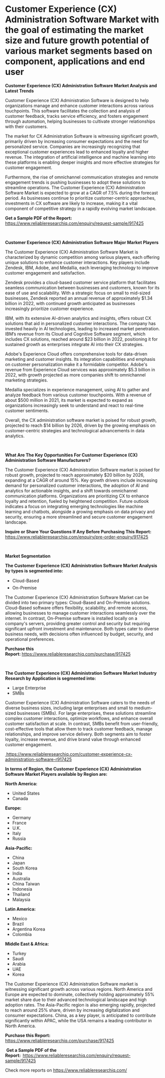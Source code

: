 <p><h1>Customer Experience (CX) Administration Software Market with the goal of estimating the market size and future growth potential of various market segments based on component, applications and end user</h1></p><p><strong>Customer Experience (CX) Administration Software Market Analysis and Latest Trends</strong></p>
<p><p>Customer Experience (CX) Administration Software is designed to help organizations manage and enhance customer interactions across various touchpoints. This software facilitates the collection and analysis of customer feedback, tracks service efficiency, and fosters engagement through automation, helping businesses to cultivate stronger relationships with their customers. </p><p>The market for CX Administration Software is witnessing significant growth, primarily driven by increasing consumer expectations and the need for personalized service. Companies are increasingly recognizing that exceptional customer experiences lead to enhanced loyalty and higher revenue. The integration of artificial intelligence and machine learning into these platforms is enabling deeper insights and more effective strategies for customer engagement. </p><p>Furthermore, the rise of omnichannel communication strategies and remote engagement trends is pushing businesses to adopt these solutions to streamline operations. The Customer Experience (CX) Administration Software Market is expected to grow at a CAGR of 7.5% during the forecast period. As businesses continue to prioritize customer-centric approaches, investments in CX software are likely to increase, making it a vital component of competitive strategy in a rapidly evolving market landscape.</p></p>
<p><strong>Get a Sample PDF of the Report:&nbsp;</strong> <a href="https://www.reliableresearchiq.com/enquiry/request-sample/917425?utm_campaign=3128&utm_medium=2&utm_source=Github&utm_content=ia&utm_term=11032025&utm_id=customer-experience-cx-administration-software">https://www.reliableresearchiq.com/enquiry/request-sample/917425</a></p>
<p>&nbsp;</p>
<p><strong>Customer Experience (CX) Administration Software Major Market Players</strong></p>
<p><p>The Customer Experience (CX) Administration Software Market is characterized by dynamic competition among various players, each offering unique solutions to enhance customer interactions. Key players include Zendesk, IBM, Adobe, and Medallia, each leveraging technology to improve customer engagement and satisfaction.</p><p>Zendesk provides a cloud-based customer service platform that facilitates seamless communication between businesses and customers, known for its ease of use and scalability. With a strategic focus on small to mid-sized businesses, Zendesk reported an annual revenue of approximately $1.34 billion in 2022, with continued growth anticipated as businesses increasingly prioritize customer experience.</p><p>IBM, with its extensive AI-driven analytics and insights, offers robust CX solutions that aid in personalized customer interactions. The company has invested heavily in AI technologies, leading to increased market penetration. IBM’s revenue from its Cloud and Cognitive Software segment, which includes CX solutions, reached around $23 billion in 2022, positioning it for sustained growth as enterprises integrate AI into their CX strategies.</p><p>Adobe's Experience Cloud offers comprehensive tools for data-driven marketing and customer insights. Its integration capabilities and emphasis on customer personalization make it a formidable competitor. Adobe's revenue from Experience Cloud services was approximately $5.3 billion in 2022, with growth projected as more companies shift to omnichannel marketing strategies.</p><p>Medallia specializes in experience management, using AI to gather and analyze feedback from various customer touchpoints. With a revenue of about $500 million in 2021, its market is expected to expand as organizations increasingly seek to understand and react to real-time customer sentiments.</p><p>Overall, the CX administration software market is poised for robust growth, projected to reach $14 billion by 2026, driven by the growing emphasis on customer-centric strategies and technological advancements in data analytics.</p></p>
<p>&nbsp;</p>
<p><strong>What Are The Key Opportunities For Customer Experience (CX) Administration Software Manufacturers?</strong></p>
<p><p>The Customer Experience (CX) Administration Software market is poised for robust growth, projected to reach approximately $20 billion by 2026, expanding at a CAGR of around 15%. Key growth drivers include increasing demand for personalized customer interactions, the adoption of AI and analytics for actionable insights, and a shift towards omnichannel communication platforms. Organizations are prioritizing CX to enhance loyalty and retention, fueled by heightened competition. Future outlook indicates a focus on integrating emerging technologies like machine learning and chatbots, alongside a growing emphasis on data privacy and security, ensuring a more streamlined and secure customer engagement landscape.</p></p>
<p><strong>Inquire or Share Your Questions If Any Before Purchasing This Report:</strong> <a href="https://www.reliableresearchiq.com/enquiry/pre-order-enquiry/917425?utm_campaign=3128&utm_medium=2&utm_source=Github&utm_content=ia&utm_term=11032025&utm_id=customer-experience-cx-administration-software">https://www.reliableresearchiq.com/enquiry/pre-order-enquiry/917425</a></p>
<p>&nbsp;</p>
<p><strong>Market Segmentation</strong></p>
<p><strong>The Customer Experience (CX) Administration Software Market Analysis by types is segmented into:</strong></p>
<p><ul><li>Cloud-Based</li><li>On-Premise</li></ul></p>
<p><p>The Customer Experience (CX) Administration Software Market can be divided into two primary types: Cloud-Based and On-Premise solutions. Cloud-Based software offers flexibility, scalability, and remote access, allowing businesses to manage customer interactions seamlessly over the internet. In contrast, On-Premise software is installed locally on a company's servers, providing greater control and security but requiring significant upfront investment and maintenance. Both types cater to diverse business needs, with decisions often influenced by budget, security, and operational preferences.</p></p>
<p><strong>Purchase this Report:&nbsp;</strong><a href="https://www.reliableresearchiq.com/purchase/917425?utm_campaign=3128&utm_medium=2&utm_source=Github&utm_content=ia&utm_term=11032025&utm_id=customer-experience-cx-administration-software">https://www.reliableresearchiq.com/purchase/917425</a></p>
<p>&nbsp;</p>
<p><strong>The Customer Experience (CX) Administration Software Market Industry Research by Application is segmented into:</strong></p>
<p><ul><li>Large Enterprise</li><li>SMBs</li></ul></p>
<p><p>Customer Experience (CX) Administration Software caters to the needs of diverse business sizes, including large enterprises and small to medium-sized businesses (SMBs). For large enterprises, these solutions streamline complex customer interactions, optimize workflows, and enhance overall customer satisfaction at scale. In contrast, SMBs benefit from user-friendly, cost-effective tools that allow them to track customer feedback, manage relationships, and improve service delivery. Both segments aim to foster loyalty, increase revenue, and drive brand value through enhanced customer engagement.</p></p>
<p><a href="https://www.reliableresearchiq.com/customer-experience-cx-administration-software-r917425?utm_campaign=3128&utm_medium=2&utm_source=Github&utm_content=ia&utm_term=11032025&utm_id=customer-experience-cx-administration-software">&nbsp;https://www.reliableresearchiq.com/customer-experience-cx-administration-software-r917425</a></p>
<p><strong>In terms of Region, the Customer Experience (CX) Administration Software Market Players available by Region are:</strong></p>
<p>
    <p> <strong> North America: </strong>
        <ul>
            <li>United States</li>
            <li>Canada</li>
        </ul>
        </p> 
    <p> <strong> Europe: </strong>
        <ul>
            <li>Germany</li>
            <li>France</li>
            <li>U.K.</li>
            <li>Italy</li>
            <li>Russia</li>
        </ul>
        </p> 
    <p> <strong> Asia-Pacific: </strong>
        <ul>
            <li>China</li>
            <li>Japan</li>
            <li>South Korea</li>
            <li>India</li>
            <li>Australia</li>
            <li>China Taiwan</li>
            <li>Indonesia</li>
            <li>Thailand</li>
            <li>Malaysia</li>
        </ul>
        </p> 
    <p> <strong> Latin America: </strong>
        <ul>
            <li>Mexico</li>
            <li>Brazil</li>
            <li>Argentina Korea</li>
            <li>Colombia</li>
        </ul>
        </p> 
    <p> <strong> Middle East & Africa: </strong>
        <ul>
            <li>Turkey</li>
            <li>Saudi</li>
            <li>Arabia</li>
            <li>UAE</li>
            <li>Korea</li>
        </ul>
    </p>
    </p>
<p><p>The Customer Experience (CX) Administration Software market is witnessing significant growth across various regions. North America and Europe are expected to dominate, collectively holding approximately 55% market share due to their advanced technological landscape and high adoption rates. The Asia-Pacific region is also emerging rapidly, projected to reach around 25% share, driven by increasing digitalization and consumer expectations. China, as a key player, is anticipated to contribute significantly within APAC, while the USA remains a leading contributor in North America.</p></p>
<p><strong>Purchase this Report: </strong><a href="https://www.reliableresearchiq.com/purchase/917425?utm_campaign=3128&utm_medium=2&utm_source=Github&utm_content=ia&utm_term=11032025&utm_id=customer-experience-cx-administration-software">https://www.reliableresearchiq.com/purchase/917425</a></p>
<p>&nbsp;<strong>Get a Sample PDF of the Report:&nbsp;&nbsp;</strong><a href="https://www.reliableresearchiq.com/enquiry/request-sample/917425?utm_campaign=3128&utm_medium=2&utm_source=Github&utm_content=ia&utm_term=11032025&utm_id=customer-experience-cx-administration-software">https://www.reliableresearchiq.com/enquiry/request-sample/917425</a></p>
<p><strong></strong></p>
<p>Check more reports on <a href="https://www.reliableresearchiq.com/?utm_campaign=3128&utm_medium=2&utm_source=Github&utm_content=ia&utm_term=11032025&utm_id=customer-experience-cx-administration-software">https://www.reliableresearchiq.com/</a></p>